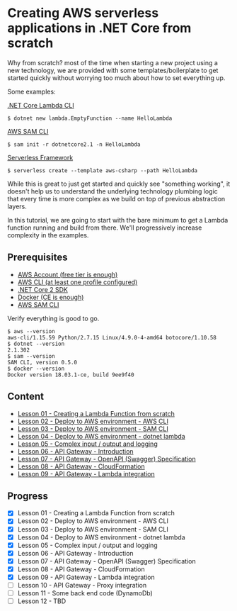 # Creating AWS serverless applications in .NET Core from scratch

Why from scratch? most of the time when starting a new project using a new technology, we are provided with some templates/boilerplate to get started quickly without worrying too much about how to set everything up.

Some examples:

[.NET Core Lambda CLI](https://docs.aws.amazon.com/lambda/latest/dg/lambda-dotnet-coreclr-deployment-package.html)

```shell
$ dotnet new lambda.EmptyFunction --name HelloLambda
```

[AWS SAM CLI](https://github.com/awslabs/aws-sam-cli)

```shell
$ sam init -r dotnetcore2.1 -n HelloLambda
```

[Serverless Framework](https://serverless.com/framework/docs/getting-started/)

```shell
$ serverless create --template aws-csharp --path HelloLambda
```

While this is great to just get started and quickly see "something working", it doesn't help us to understand the underlying technology plumbing logic that every time is more complex as we build on top of previous abstraction layers. 

In this tutorial, we are going to start with the bare minimum to get a Lambda function running and build from there. We'll progressively increase complexity in the examples.

## Prerequisites

* [AWS Account (free tier is enough)](https://aws.amazon.com/free/)
* [AWS CLI (at least one profile configured)](https://docs.aws.amazon.com/cli/latest/userguide/installing.html)
* [.NET Core 2 SDK](https://www.microsoft.com/net/download)
* [Docker (CE is enough)](https://www.docker.com/community-edition#/download)
* [AWS SAM CLI](https://github.com/awslabs/aws-sam-cli)

Verify everything is good to go.

```shell
$ aws --version
aws-cli/1.15.59 Python/2.7.15 Linux/4.9.0-4-amd64 botocore/1.10.58
$ dotnet --version
2.1.302
$ sam --version
SAM CLI, version 0.5.0
$ docker --version
Docker version 18.03.1-ce, build 9ee9f40
```

## Content

* [Lesson 01 - Creating a Lambda Function from scratch](lesson-01/)
* [Lesson 02 - Deploy to AWS environment - AWS CLI](lesson-02/)
* [Lesson 03 - Deploy to AWS environment - SAM CLI](lesson-03/)
* [Lesson 04 - Deploy to AWS environment - dotnet lambda](lesson-04/)
* [Lesson 05 - Complex input / output and logging](lesson-05/)
* [Lesson 06 - API Gateway - Introduction](lesson-06/)
* [Lesson 07 - API Gateway - OpenAPI (Swagger) Specification](lesson-07/)
* [Lesson 08 - API Gateway - CloudFormation](lesson-08/)
* [Lesson 09 - API Gateway - Lambda integration](lesson-09/)

## Progress

- [x] Lesson 01 - Creating a Lambda Function from scratch
- [x] Lesson 02 - Deploy to AWS environment - AWS CLI
- [x] Lesson 03 - Deploy to AWS environment - SAM CLI
- [x] Lesson 04 - Deploy to AWS environment - dotnet lambda
- [x] Lesson 05 - Complex input / output and logging
- [x] Lesson 06 - API Gateway - Introduction
- [x] Lesson 07 - API Gateway - OpenAPI (Swagger) Specification
- [x] Lesson 08 - API Gateway - CloudFormation
- [x] Lesson 09 - API Gateway - Lambda integration
- [ ] Lesson 10 - API Gateway - Proxy integration
- [ ] Lesson 11 - Some back end code (DynamoDb)
- [ ] Lesson 12 - TBD
